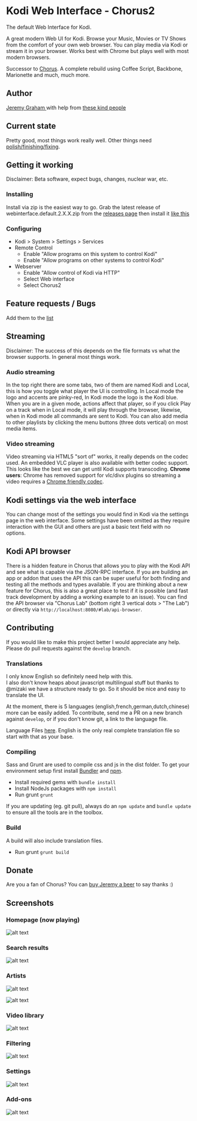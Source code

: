 # Kodi Web Interface - Chorus2
The default Web Interface for Kodi.

A great modern Web UI for Kodi. Browse your Music, Movies or TV Shows from the comfort of your
own web browser. You can play media via Kodi or stream it in your browser. Works best with Chrome
but plays well with most modern browsers.

Successor to [Chorus](https://github.com/jez500/chorus). 
A complete rebuild using Coffee Script, Backbone, Marionette and much, much more.


## Author
[Jeremy Graham ](http://jez.me) with help from [these kind people](https://github.com/xbmc/chorus2/graphs/contributors)


## Current state
Pretty good, most things work really well. Other things need [polish/finishing/fixing](https://github.com/xbmc/chorus2/issues). 


## Getting it working
Disclaimer: Beta software, expect bugs, changes, nuclear war, etc.

### Installing
Install via zip is the easiest way to go. Grab the latest release of webinterface.default.2.X.X.zip from the [releases page](https://github.com/xbmc/chorus2/releases) then install it [like this](http://kodi.wiki/view/Add-on_manager#How_to_install_from_a_ZIP_file)

### Configuring
* Kodi > System > Settings > Services
* Remote Control
    * Enable "Allow programs on this system to control Kodi"
    * Enable "Allow programs on other systems to control Kodi"
* Webserver
    * Enable "Allow control of Kodi via HTTP"
    * Select Web interface
    * Select Chorus2


## Feature requests / Bugs
Add them to the [list](https://github.com/xbmc/chorus2/issues)


## Streaming 
Disclaimer: The success of this depends on the file formats vs what the browser supports.  In general most things work.

### Audio streaming
In the top right there are some tabs, two of them are named Kodi and Local, this is how you toggle what player the UI
is controlling.  In Local mode the logo and accents are pinky-red, In Kodi mode the logo is the Kodi blue. When you 
are in a given mode, actions affect that player, so if you click Play on a track when in Local mode, it will play 
through the browser, likewise, when in Kodi mode all commands are sent to Kodi.  You can also add media to other 
playlists by clicking the menu buttons (three dots vertical) on most media items.

### Video streaming
Video streaming via HTML5 "sort of" works, it really depends on the codec used. An embedded VLC player is also available with better codec support.
This looks like the best we can get until Kodi supports transcoding.
**Chrome users**: Chrome has removed support for vlc/divx plugins so streaming a video requires a [Chrome friendly codec](https://en.wikipedia.org/wiki/HTML5_video#Browser_support).


## Kodi settings via the web interface
You can change most of the settings you would find in Kodi via the settings page in the web interface.
Some settings have been omitted as they require interaction with the GUI and others are just a basic text field with no options.

## Kodi API browser
There is a hidden feature in Chorus that allows you to play with the Kodi API and see what is capable via the JSON-RPC
interface. If you are building an app or addon that uses the API this can be super useful for both finding and testing
all the methods and types available. If you are thinking about a new feature for Chorus, this is also a great place to
test if it is possible (and fast track development by adding a working example to an issue). You can find the API browser
via "Chorus Lab" (bottom right 3 vertical dots > "The Lab") or directly via `http://localhost:8080/#lab/api-browser`.

## Contributing
If you would like to make this project better I would appreciate any help. Please do pull requests against the `develop` branch.

### Translations
I only know English so definitely need help with this.  
I also don't know heaps about javascript multilingual stuff but thanks to @mizaki we have a structure ready to go. 
So it should be nice and easy to translate the UI. 

At the moment, there is 5 languages (english,french,german,dutch,chinese) more can be easily added.
To contribute, send me a PR on a new branch against `develop`, or if you don't know git, a link to the language file.

Language Files [here](https://github.com/xbmc/chorus2/tree/master/src/lang). 
English is the only real complete translation file so start with that as your base. 

### Compiling
Sass and Grunt are used to compile css and js in the dist folder.
To get your environment setup first install [Bundler](http://bundler.io) and [npm](https://www.npmjs.org/).

* Install required gems with `bundle install`
* Install NodeJs packages with `npm install`
* Run grunt `grunt`

If you are updating (eg. git pull), always do an `npm update` and `bundle update` to ensure all the tools are in the toolbox.
 
### Build
A build will also include translation files.
- Run grunt `grunt build`

## Donate
Are you a fan of Chorus? You can [buy Jeremy a beer](https://www.paypal.com/cgi-bin/webscr?cmd=_donations&business=ZCGV976794JHE&lc=AU&item_name=Chorus%20Beer%20Fund&currency_code=AUD&bn=PP%2dDonationsBF%3abtn_donate_SM%2egif%3aNonHosted) to say thanks :)

## Screenshots

### Homepage (now playing)
![alt text](https://raw.githubusercontent.com/xbmc/chorus2/master/dist/screenshots/now-playing.jpg "Homepage/Now Playing")

### Search results
![alt text](https://raw.githubusercontent.com/xbmc/chorus2/master/dist/screenshots/search.jpg "Search")

### Artists
![alt text](https://raw.githubusercontent.com/xbmc/chorus2/master/dist/screenshots/artists.jpg "Artists")

![alt text](https://raw.githubusercontent.com/xbmc/chorus2/master/dist//screenshots/artist.jpg "Artist")

### Video library
![alt text](https://raw.githubusercontent.com/xbmc/chorus2/master/dist/screenshots/tv.jpg "TV")

### Filtering
![alt text](https://raw.githubusercontent.com/xbmc/chorus2/master/dist/screenshots/movie.jpg "Movies")

### Settings
![alt text](https://raw.githubusercontent.com/xbmc/chorus2/master/dist/screenshots/settings.jpg "Settings")

### Add-ons
![alt text](https://raw.githubusercontent.com/xbmc/chorus2/master/dist/screenshots/addons.jpg "Add-ons")
